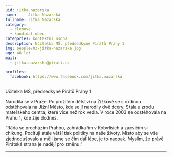 ```yaml
---
uid: jitka.nazarska
name:     Jitka Nazarská
fullname: Jitka Nazarská 
category:
  - clenove
  - kandidat-obec
categories: kontaktni_osoba
description: Učitelka MŠ, předsedkyně Pirátů Prahy 1
img: people/03-jitka-nazarska.jpg
age: 48 let
mail:
  - jitka.nazarska@pirati.cz
 
profiles:
  facebook: https://www.facebook.com/jitka.nazarska
---
```


Učitelka MŠ, předsedkyně Pirátů Prahy 1

Narodila se v Praze. Po prožitém dětství na Žižkově se s rodinou odstěhovala na Jižní Město, kde se jí narodily dvě dcery. Stála u  zrodu mateřského centra, které více než rok vedla. V roce 2003 se odstěhovala na Prahu 1, kde žije dodnes. 

“Ráda se procházím Prahou, zahrádkařím v Kobylisích a zacvičím si chikung. 
Pociťuji stále větší tlak politiky na naše životy. Místo aby se vše zjednodušovalo a měli jsme se čím dál lépe, je to naopak. Myslím, že právě Pirátská strana je nadějí pro změnu.”

---